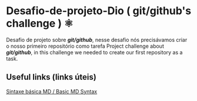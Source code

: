 # Desafio-de-projeto-Dio ( git/github's challenge  ) :atom_symbol:

Desafio de projeto sobre ***git/github***, nesse desafio nós precisávamos criar o nosso primeiro repositório como tarefa 
Project challenge about ***git/github***, in this challenge we needed to create our first repository as a task. 

## Useful links (links úteis) 
[Sintaxe básica MD / Basic MD Syntax ](https://www.markdownguide.org/basic-syntax)
